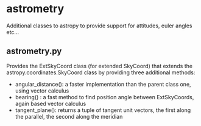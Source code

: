 # astrometry
Additional classes to astropy to provide support for attitudes, euler angles
etc...

## astrometry.py

Provides the ExtSkyCoord class (for extended SkyCoord) that extends the
astropy.coordinates.SkyCoord class by providing three additional methods:

- angular_distance(): a faster implementation than the parent class one,
  using vector calculus
- bearing() : a fast method to find position angle between ExtSkyCoords, again
based vector calculus
- tangent_plane(): returns a tuple of tangent unit vectors, the first  along 
the parallel, the second along the meridian
 
 





